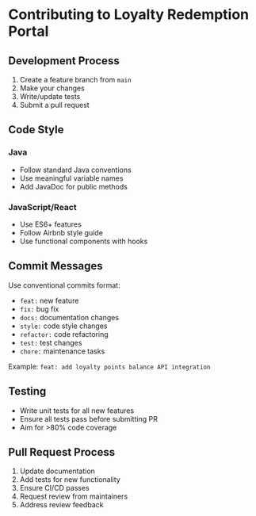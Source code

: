 # Contributing to Loyalty Redemption Portal

## Development Process

1. Create a feature branch from `main`
2. Make your changes
3. Write/update tests
4. Submit a pull request

## Code Style

### Java
- Follow standard Java conventions
- Use meaningful variable names
- Add JavaDoc for public methods

### JavaScript/React
- Use ES6+ features
- Follow Airbnb style guide
- Use functional components with hooks

## Commit Messages

Use conventional commits format:
- `feat:` new feature
- `fix:` bug fix
- `docs:` documentation changes
- `style:` code style changes
- `refactor:` code refactoring
- `test:` test changes
- `chore:` maintenance tasks

Example: `feat: add loyalty points balance API integration`

## Testing

- Write unit tests for all new features
- Ensure all tests pass before submitting PR
- Aim for >80% code coverage

## Pull Request Process

1. Update documentation
2. Add tests for new functionality
3. Ensure CI/CD passes
4. Request review from maintainers
5. Address review feedback